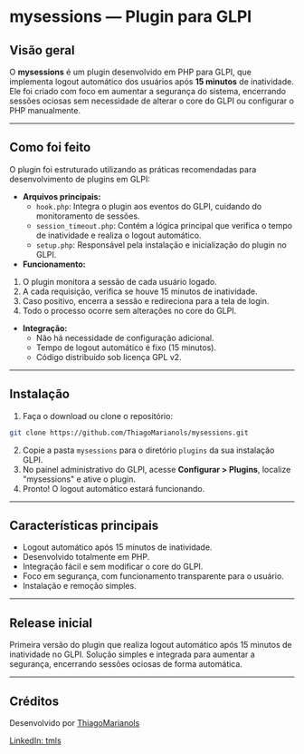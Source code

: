 # mysessions — Plugin para GLPI

## Visão geral

O **mysessions** é um plugin desenvolvido em PHP para GLPI, que implementa logout automático dos usuários após **15 minutos** de inatividade. Ele foi criado com foco em aumentar a segurança do sistema, encerrando sessões ociosas sem necessidade de alterar o core do GLPI ou configurar o PHP manualmente.

***

## Como foi feito

O plugin foi estruturado utilizando as práticas recomendadas para desenvolvimento de plugins em GLPI:

- **Arquivos principais:**
    - `hook.php`: Integra o plugin aos eventos do GLPI, cuidando do monitoramento de sessões.
    - `session_timeout.php`: Contém a lógica principal que verifica o tempo de inatividade e realiza o logout automático.
    - `setup.php`: Responsável pela instalação e inicialização do plugin no GLPI.
- **Funcionamento:**

1. O plugin monitora a sessão de cada usuário logado.
2. A cada requisição, verifica se houve 15 minutos de inatividade.
3. Caso positivo, encerra a sessão e redireciona para a tela de login.
4. Todo o processo ocorre sem alterações no core do GLPI.
- **Integração:**
    - Não há necessidade de configuração adicional.
    - Tempo de logout automático é fixo (15 minutos).
    - Código distribuído sob licença GPL v2.

***

## Instalação

1. Faça o download ou clone o repositório:

```bash
git clone https://github.com/ThiagoMarianols/mysessions.git
```

2. Copie a pasta `mysessions` para o diretório `plugins` da sua instalação GLPI.
3. No painel administrativo do GLPI, acesse **Configurar > Plugins**, localize "mysessions" e ative o plugin.
4. Pronto! O logout automático estará funcionando.

***

## Características principais

- Logout automático após 15 minutos de inatividade.
- Desenvolvido totalmente em PHP.
- Integração fácil e sem modificar o core do GLPI.
- Foco em segurança, com funcionamento transparente para o usuário.
- Instalação e remoção simples.

***

## Release inicial

Primeira versão do plugin que realiza logout automático após 15 minutos de inatividade no GLPI. Solução simples e integrada para aumentar a segurança, encerrando sessões ociosas de forma automática.

***

## Créditos

Desenvolvido por [ThiagoMarianols](https://github.com/ThiagoMarianols)

[LinkedIn: tmls](https://www.linkedin.com/in/tmls/)


